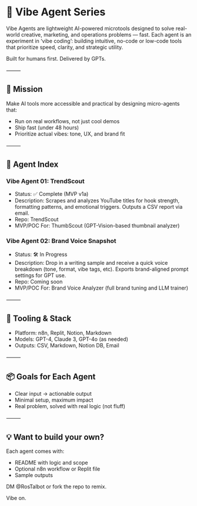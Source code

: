 # 🧠 Vibe Agent Series

Vibe Agents are lightweight AI-powered microtools designed to solve real-world creative, marketing, and operations problems — fast. Each agent is an experiment in ‘vibe coding’: building intuitive, no-code or low-code tools that prioritize speed, clarity, and strategic utility.

Built for humans first. Delivered by GPTs.

⸻

## 🎯 Mission

Make AI tools more accessible and practical by designing micro-agents that:
- Run on real workflows, not just cool demos
- Ship fast (under 48 hours)
- Prioritize actual vibes: tone, UX, and brand fit

⸻

## 🔢 Agent Index

### Vibe Agent 01: TrendScout

- Status: ✅ Complete (MVP v1a)
- Description: Scrapes and analyzes YouTube titles for hook strength, formatting patterns, and emotional triggers. Outputs a CSV report via email.
- Repo: TrendScout
- MVP/POC For: ThumbScout (GPT-Vision-based thumbnail analyzer)

### Vibe Agent 02: Brand Voice Snapshot

- Status: 🛠 In Progress
- Description: Drop in a writing sample and receive a quick voice breakdown (tone, format, vibe tags, etc). Exports brand-aligned prompt settings for GPT use.
- Repo: Coming soon
- MVP/POC For: Brand Voice Analyzer (full brand tuning and LLM trainer)

⸻

## 🧰 Tooling & Stack
- Platform: n8n, Replit, Notion, Markdown
- Models: GPT-4, Claude 3, GPT-4o (as needed)
- Outputs: CSV, Markdown, Notion DB, Email

⸻

## 📦 Goals for Each Agent
- Clear input → actionable output
- Minimal setup, maximum impact
- Real problem, solved with real logic (not fluff)

⸻

## 💡 Want to build your own?

Each agent comes with:
- README with logic and scope
- Optional n8n workflow or Replit file
- Sample outputs

DM @RosTalbot or fork the repo to remix.

Vibe on.
